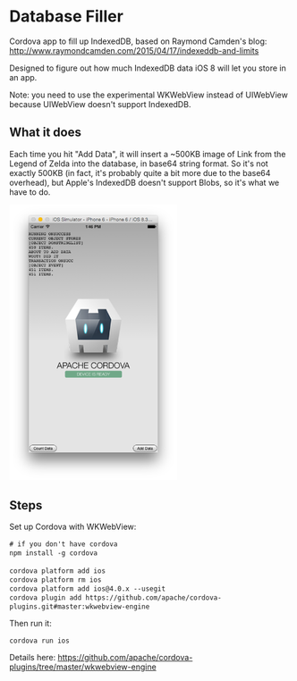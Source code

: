 Database Filler
=========

Cordova app to fill up IndexedDB, based on Raymond Camden's blog: http://www.raymondcamden.com/2015/04/17/indexeddb-and-limits

Designed to figure out how much IndexedDB data iOS 8 will let you store in an app.

Note: you need to use the experimental WKWebView instead of UIWebView because UIWebView
doesn't support IndexedDB.

What it does
---

Each time you hit "Add Data", it will insert a ~500KB image of Link from the Legend of Zelda into the database, in base64 string format. So it's not exactly 500KB (in fact, it's probably quite a bit more due to the base64 overhead), but Apple's IndexedDB doesn't support Blobs, so it's what we have to do.

<img alt="screenshot" src="screenshot.png" width=300/>

Steps
---

Set up Cordova with WKWebView:

```
# if you don't have cordova
npm install -g cordova

cordova platform add ios
cordova platform rm ios
cordova platform add ios@4.0.x --usegit
cordova plugin add https://github.com/apache/cordova-plugins.git#master:wkwebview-engine
```

Then run it:

```
cordova run ios
```

Details here: https://github.com/apache/cordova-plugins/tree/master/wkwebview-engine
